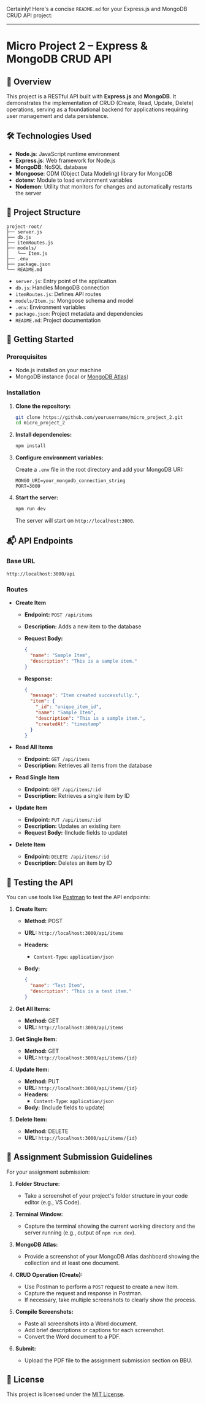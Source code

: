 Certainly! Here's a concise `README.md` for your Express.js and MongoDB CRUD API project:

---

# Micro Project 2 – Express & MongoDB CRUD API

## 📌 Overview

This project is a RESTful API built with **Express.js** and **MongoDB**. It demonstrates the implementation of CRUD (Create, Read, Update, Delete) operations, serving as a foundational backend for applications requiring user management and data persistence.

## 🛠️ Technologies Used

- **Node.js**: JavaScript runtime environment
- **Express.js**: Web framework for Node.js
- **MongoDB**: NoSQL database
- **Mongoose**: ODM (Object Data Modeling) library for MongoDB
- **dotenv**: Module to load environment variables
- **Nodemon**: Utility that monitors for changes and automatically restarts the server

## 📁 Project Structure

```
project-root/
├── server.js
├── db.js
├── itemRoutes.js
├── models/
│   └── Item.js
├── .env
├── package.json
└── README.md
```

- `server.js`: Entry point of the application
- `db.js`: Handles MongoDB connection
- `itemRoutes.js`: Defines API routes
- `models/Item.js`: Mongoose schema and model
- `.env`: Environment variables
- `package.json`: Project metadata and dependencies
- `README.md`: Project documentation

## 🚀 Getting Started

### Prerequisites

- Node.js installed on your machine
- MongoDB instance (local or [MongoDB Atlas](https://www.mongodb.com/cloud/atlas))

### Installation

1. **Clone the repository:**

   ```bash
   git clone https://github.com/yourusername/micro_project_2.git
   cd micro_project_2
   ```

2. **Install dependencies:**

   ```bash
   npm install
   ```

3. **Configure environment variables:**

   Create a `.env` file in the root directory and add your MongoDB URI:

   ```env
   MONGO_URI=your_mongodb_connection_string
   PORT=3000
   ```

4. **Start the server:**

   ```bash
   npm run dev
   ```

   The server will start on `http://localhost:3000`.

## 📬 API Endpoints

### Base URL

```
http://localhost:3000/api
```

### Routes

- **Create Item**

  - **Endpoint:** `POST /api/items`
  - **Description:** Adds a new item to the database
  - **Request Body:**

    ```json
    {
      "name": "Sample Item",
      "description": "This is a sample item."
    }
    ```

  - **Response:**

    ```json
    {
      "message": "Item created successfully.",
      "item": {
        "_id": "unique_item_id",
        "name": "Sample Item",
        "description": "This is a sample item.",
        "createdAt": "timestamp"
      }
    }
    ```

- **Read All Items**

  - **Endpoint:** `GET /api/items`
  - **Description:** Retrieves all items from the database

- **Read Single Item**

  - **Endpoint:** `GET /api/items/:id`
  - **Description:** Retrieves a single item by ID

- **Update Item**

  - **Endpoint:** `PUT /api/items/:id`
  - **Description:** Updates an existing item
  - **Request Body:** (Include fields to update)

- **Delete Item**

  - **Endpoint:** `DELETE /api/items/:id`
  - **Description:** Deletes an item by ID

## 🧪 Testing the API

You can use tools like [Postman](https://www.postman.com/) to test the API endpoints:

1. **Create Item:**

   - **Method:** POST
   - **URL:** `http://localhost:3000/api/items`
   - **Headers:**
     - `Content-Type`: `application/json`
   - **Body:**

     ```json
     {
       "name": "Test Item",
       "description": "This is a test item."
     }
     ```

2. **Get All Items:**

   - **Method:** GET
   - **URL:** `http://localhost:3000/api/items`

3. **Get Single Item:**

   - **Method:** GET
   - **URL:** `http://localhost:3000/api/items/{id}`

4. **Update Item:**

   - **Method:** PUT
   - **URL:** `http://localhost:3000/api/items/{id}`
   - **Headers:**
     - `Content-Type`: `application/json`
   - **Body:** (Include fields to update)

5. **Delete Item:**

   - **Method:** DELETE
   - **URL:** `http://localhost:3000/api/items/{id}`

## 📸 Assignment Submission Guidelines

For your assignment submission:

1. **Folder Structure:**

   - Take a screenshot of your project's folder structure in your code editor (e.g., VS Code).

2. **Terminal Window:**

   - Capture the terminal showing the current working directory and the server running (e.g., output of `npm run dev`).

3. **MongoDB Atlas:**

   - Provide a screenshot of your MongoDB Atlas dashboard showing the collection and at least one document.

4. **CRUD Operation (Create):**

   - Use Postman to perform a `POST` request to create a new item.
   - Capture the request and response in Postman.
   - If necessary, take multiple screenshots to clearly show the process.

5. **Compile Screenshots:**

   - Paste all screenshots into a Word document.
   - Add brief descriptions or captions for each screenshot.
   - Convert the Word document to a PDF.

6. **Submit:**

   - Upload the PDF file to the assignment submission section on BBU.

## 📄 License

This project is licensed under the [MIT License](LICENSE).
